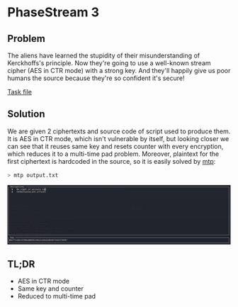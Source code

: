 # PhaseStream 3

## Problem

The aliens have learned the stupidity of their misunderstanding of Kerckhoffs's principle. Now they're going to use a well-known stream cipher (AES in CTR mode) with a strong key. And they'll happily give us poor humans the source because they're so confident it's secure!

[Task file](files/crypto_ps3.zip)

## Solution

We are given 2 ciphertexts and source code of script used to produce them. It is AES in CTR mode, which isn't vulnerable by itself, but looking closer we can see that it reuses same key and resets counter with every encryption, which reduces it to a multi-time pad problem. Moreover, plaintext for the first ciphertext is hardcoded in the source, so it is easily solved by [mtp](https://github.com/CameronLonsdale/MTP):

```sh
> mtp output.txt
```
![MTP solve](files/crypto-ps3-mtp.png)

## TL;DR

 - AES in CTR mode
 - Same key and counter
 - Reduced to multi-time pad
